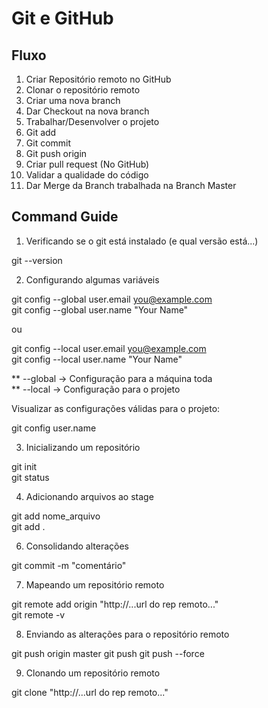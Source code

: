 # Git e GitHub
## Fluxo 
1. Criar Repositório remoto no GitHub 
2. Clonar o repositório remoto 
3. Criar uma nova branch
4. Dar Checkout na nova branch 
3. Trabalhar/Desenvolver o projeto 
4. Git add 
5. Git commit 
6. Git push origin <nomeDaBranch>
7. Criar pull request (No GitHub)
8. Validar a qualidade do código 
9. Dar Merge da Branch trabalhada na Branch Master 


## Command Guide
1. Verificando se o git está instalado (e qual versão está...)

git --version 

2. Configurando algumas variáveis 

git config --global user.email you@example.com   
git config --global user.name "Your Name"  
  
ou   
  
git config --local user.email you@example.com  
git config --local user.name "Your Name"  
  
** --global -> Configuração para a máquina toda   
** --local  -> Configuração para o projeto   
  
Visualizar as configurações válidas para o projeto:  
  
git config user.name


3. Inicializando um repositório 

git init  
git status 

4. Adicionando arquivos ao stage 

git add nome_arquivo   
git add . 

6. Consolidando alterações 

git commit -m "comentário"


7. Mapeando um repositório remoto

git remote add origin "http://...url do rep remoto..."  
git remote -v 

8. Enviando as alterações para o repositório remoto 

git push origin master 
git push 
git push --force   

9. Clonando um repositório remoto 

git clone "http://...url do rep remoto..."
